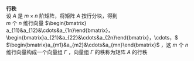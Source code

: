 **行秩**  
设 $A$ 是 $m\times n$ 阶矩阵，将矩阵 $A$ 按行分块，得到  
 $m$ 个 $n$ 维行向量 $\begin{bmatrix}  
a_{11}&a_{12}&\cdots&a_{1n}\end{bmatrix}，\begin{bmatrix}a_{21}&a_{22}&\cdots&a_{2n}\end{bmatrix}，\cdots，$  
 $\begin{bmatrix}a_{m1}&a_{m2}&\cdots&a_{mn}\end{bmatrix}$ ，这 $m$ 个 $n$ 维行向量构成一个向量组 $\Gamma$ ，向量组 $\Gamma$ 的秩称为矩阵 $A$ 的行秩  
